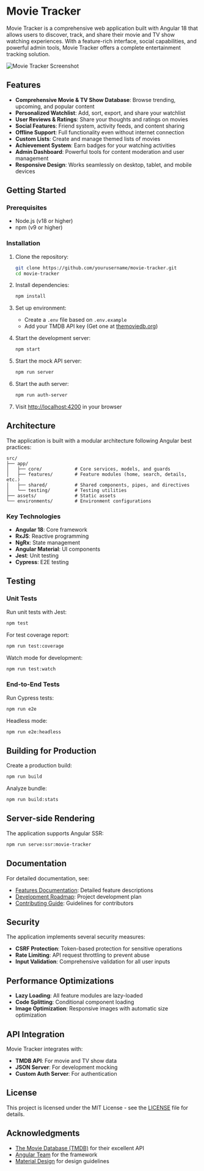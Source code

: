 # Movie Tracker

Movie Tracker is a comprehensive web application built with Angular 18 that allows users to discover, track, and share their movie and TV show watching experiences. With a feature-rich interface, social capabilities, and powerful admin tools, Movie Tracker offers a complete entertainment tracking solution.

![Movie Tracker Screenshot](screenshot.png)

## Features

- **Comprehensive Movie & TV Show Database**: Browse trending, upcoming, and popular content
- **Personalized Watchlist**: Add, sort, export, and share your watchlist
- **User Reviews & Ratings**: Share your thoughts and ratings on movies
- **Social Features**: Friend system, activity feeds, and content sharing
- **Offline Support**: Full functionality even without internet connection
- **Custom Lists**: Create and manage themed lists of movies
- **Achievement System**: Earn badges for your watching activities
- **Admin Dashboard**: Powerful tools for content moderation and user management
- **Responsive Design**: Works seamlessly on desktop, tablet, and mobile devices

## Getting Started

### Prerequisites

- Node.js (v18 or higher)
- npm (v9 or higher)

### Installation

1. Clone the repository:
   ```bash
   git clone https://github.com/yourusername/movie-tracker.git
   cd movie-tracker
   ```

2. Install dependencies:
   ```bash
   npm install
   ```

3. Set up environment:
   - Create a `.env` file based on `.env.example`
   - Add your TMDB API key (Get one at [themoviedb.org](https://www.themoviedb.org/documentation/api))

4. Start the development server:
   ```bash
   npm start
   ```

5. Start the mock API server:
   ```bash
   npm run server
   ```

6. Start the auth server:
   ```bash
   npm run auth-server
   ```

7. Visit [http://localhost:4200](http://localhost:4200) in your browser

## Architecture

The application is built with a modular architecture following Angular best practices:

```
src/
├── app/
│   ├── core/            # Core services, models, and guards
│   ├── features/        # Feature modules (home, search, details, etc.)
│   ├── shared/          # Shared components, pipes, and directives
│   └── testing/         # Testing utilities
├── assets/              # Static assets
└── environments/        # Environment configurations
```

### Key Technologies

- **Angular 18**: Core framework
- **RxJS**: Reactive programming
- **NgRx**: State management
- **Angular Material**: UI components
- **Jest**: Unit testing
- **Cypress**: E2E testing

## Testing

### Unit Tests

Run unit tests with Jest:

```bash
npm test
```

For test coverage report:

```bash
npm run test:coverage
```

Watch mode for development:

```bash
npm run test:watch
```

### End-to-End Tests

Run Cypress tests:

```bash
npm run e2e
```

Headless mode:

```bash
npm run e2e:headless
```

## Building for Production

Create a production build:

```bash
npm run build
```

Analyze bundle:

```bash
npm run build:stats
```

## Server-side Rendering

The application supports Angular SSR:

```bash
npm run serve:ssr:movie-tracker
```

## Documentation

For detailed documentation, see:

- [Features Documentation](FEATURES.md): Detailed feature descriptions
- [Development Roadmap](ROADMAP.md): Project development plan
- [Contributing Guide](CONTRIBUTING.md): Guidelines for contributors

## Security

The application implements several security measures:

- **CSRF Protection**: Token-based protection for sensitive operations
- **Rate Limiting**: API request throttling to prevent abuse
- **Input Validation**: Comprehensive validation for all user inputs

## Performance Optimizations

- **Lazy Loading**: All feature modules are lazy-loaded
- **Code Splitting**: Conditional component loading
- **Image Optimization**: Responsive images with automatic size optimization

## API Integration

Movie Tracker integrates with:

- **TMDB API**: For movie and TV show data
- **JSON Server**: For development mocking
- **Custom Auth Server**: For authentication

## License

This project is licensed under the MIT License - see the [LICENSE](LICENSE) file for details.

## Acknowledgments

- [The Movie Database (TMDB)](https://www.themoviedb.org/) for their excellent API
- [Angular Team](https://angular.io/) for the framework
- [Material Design](https://material.io/) for design guidelines
